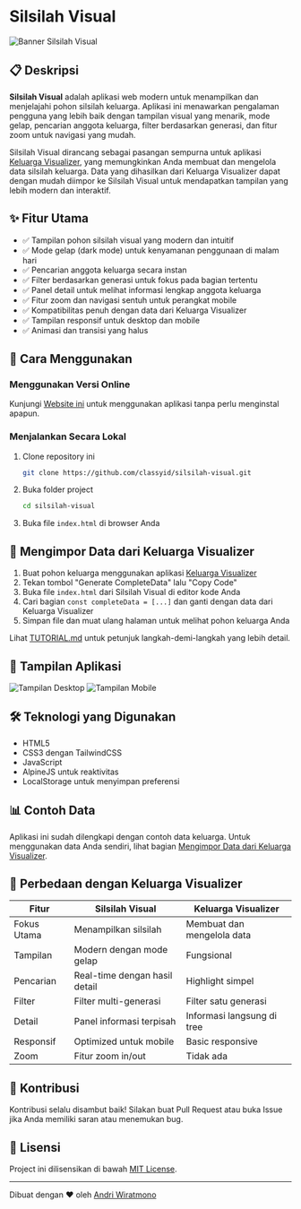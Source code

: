 # Silsilah Visual

![Banner Silsilah Visual](https://blog.classy.id/upload/gambar_berita/7aa89c4911e236012826a4dcc4b717f5_20250328112829.png)

## 📋 Deskripsi

**Silsilah Visual** adalah aplikasi web modern untuk menampilkan dan menjelajahi pohon silsilah keluarga. Aplikasi ini menawarkan pengalaman pengguna yang lebih baik dengan tampilan visual yang menarik, mode gelap, pencarian anggota keluarga, filter berdasarkan generasi, dan fitur zoom untuk navigasi yang mudah.

Silsilah Visual dirancang sebagai pasangan sempurna untuk aplikasi [Keluarga Visualizer](https://github.com/classyid/keluarga-visualizer), yang memungkinkan Anda membuat dan mengelola data silsilah keluarga. Data yang dihasilkan dari Keluarga Visualizer dapat dengan mudah diimpor ke Silsilah Visual untuk mendapatkan tampilan yang lebih modern dan interaktif.

## ✨ Fitur Utama

- ✅ Tampilan pohon silsilah visual yang modern dan intuitif
- ✅ Mode gelap (dark mode) untuk kenyamanan penggunaan di malam hari
- ✅ Pencarian anggota keluarga secara instan
- ✅ Filter berdasarkan generasi untuk fokus pada bagian tertentu
- ✅ Panel detail untuk melihat informasi lengkap anggota keluarga
- ✅ Fitur zoom dan navigasi sentuh untuk perangkat mobile
- ✅ Kompatibilitas penuh dengan data dari Keluarga Visualizer
- ✅ Tampilan responsif untuk desktop dan mobile
- ✅ Animasi dan transisi yang halus

## 🚀 Cara Menggunakan

### Menggunakan Versi Online

Kunjungi [Website ini](https://classyid.github.io/silsilah-visual/index.html) untuk menggunakan aplikasi tanpa perlu menginstal apapun.

### Menjalankan Secara Lokal

1. Clone repository ini
   ```bash
   git clone https://github.com/classyid/silsilah-visual.git
   ```

2. Buka folder project
   ```bash
   cd silsilah-visual
   ```

3. Buka file `index.html` di browser Anda

## 🔄 Mengimpor Data dari Keluarga Visualizer

1. Buat pohon keluarga menggunakan aplikasi [Keluarga Visualizer](https://github.com/classyid/keluarga-visualizer)
2. Tekan tombol "Generate CompleteData" lalu "Copy Code"
3. Buka file `index.html` dari Silsilah Visual di editor kode Anda
4. Cari bagian `const completeData = [...]` dan ganti dengan data dari Keluarga Visualizer
5. Simpan file dan muat ulang halaman untuk melihat pohon keluarga Anda

Lihat [TUTORIAL.md](./TUTORIAL.md) untuk petunjuk langkah-demi-langkah yang lebih detail.

## 📱 Tampilan Aplikasi

![Tampilan Desktop](https://blog.classy.id/upload/gambar_berita/7aa89c4911e236012826a4dcc4b717f5_20250328112829.png)
![Tampilan Mobile](https://blog.classy.id/upload/gambar_berita/8fabde3d32a1586cd75649da640fed69_20250328113615.jpg)

## 🛠️ Teknologi yang Digunakan

- HTML5
- CSS3 dengan TailwindCSS
- JavaScript
- AlpineJS untuk reaktivitas
- LocalStorage untuk menyimpan preferensi

## 📊 Contoh Data

Aplikasi ini sudah dilengkapi dengan contoh data keluarga. Untuk menggunakan data Anda sendiri, lihat bagian [Mengimpor Data dari Keluarga Visualizer](#-mengimpor-data-dari-keluarga-visualizer).

## 🌟 Perbedaan dengan Keluarga Visualizer

| Fitur | Silsilah Visual | Keluarga Visualizer |
|-------|----------------|---------------------|
| Fokus Utama | Menampilkan silsilah | Membuat dan mengelola data |
| Tampilan | Modern dengan mode gelap | Fungsional |
| Pencarian | Real-time dengan hasil detail | Highlight simpel |
| Filter | Filter multi-generasi | Filter satu generasi |
| Detail | Panel informasi terpisah | Informasi langsung di tree |
| Responsif | Optimized untuk mobile | Basic responsive |
| Zoom | Fitur zoom in/out | Tidak ada |

## 🤝 Kontribusi

Kontribusi selalu disambut baik! Silakan buat Pull Request atau buka Issue jika Anda memiliki saran atau menemukan bug.

## 📄 Lisensi

Project ini dilisensikan di bawah [MIT License](./LICENSE).

---

Dibuat dengan ❤️ oleh [Andri Wiratmono](https://github.com/classyid)
